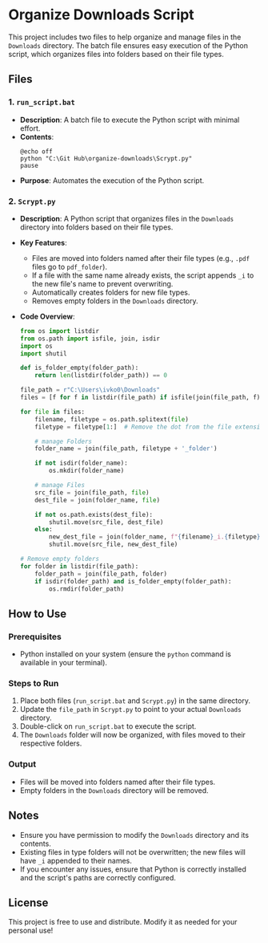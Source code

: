 # Organize Downloads Script

This project includes two files to help organize and manage files in the `Downloads` directory. The batch file ensures easy execution of the Python script, which organizes files into folders based on their file types.

## Files

### 1. **`run_script.bat`**
- **Description**: A batch file to execute the Python script with minimal effort.
- **Contents**:
  ```batch
  @echo off
  python "C:\Git Hub\organize-downloads\Scrypt.py"
  pause
  ```
- **Purpose**: Automates the execution of the Python script.

### 2. **`Scrypt.py`**
- **Description**: A Python script that organizes files in the `Downloads` directory into folders based on their file types.
- **Key Features**:
  - Files are moved into folders named after their file types (e.g., `.pdf` files go to `pdf_folder`).
  - If a file with the same name already exists, the script appends `_i` to the new file's name to prevent overwriting.
  - Automatically creates folders for new file types.
  - Removes empty folders in the `Downloads` directory.

- **Code Overview**:
  ```python
  from os import listdir
  from os.path import isfile, join, isdir
  import os
  import shutil

  def is_folder_empty(folder_path):
      return len(listdir(folder_path)) == 0

  file_path = r"C:\Users\ivko0\Downloads"
  files = [f for f in listdir(file_path) if isfile(join(file_path, f))]

  for file in files:
      filename, filetype = os.path.splitext(file)
      filetype = filetype[1:]  # Remove the dot from the file extension

      # manage Folders
      folder_name = join(file_path, filetype + '_folder')

      if not isdir(folder_name):
          os.mkdir(folder_name)

      # manage Files
      src_file = join(file_path, file)
      dest_file = join(folder_name, file)

      if not os.path.exists(dest_file):
          shutil.move(src_file, dest_file)
      else:
          new_dest_file = join(folder_name, f"{filename}_i.{filetype}")
          shutil.move(src_file, new_dest_file)

  # Remove empty folders
  for folder in listdir(file_path):
      folder_path = join(file_path, folder)
      if isdir(folder_path) and is_folder_empty(folder_path):
          os.rmdir(folder_path)
  ```

## How to Use

### Prerequisites
- Python installed on your system (ensure the `python` command is available in your terminal).

### Steps to Run
1. Place both files (`run_script.bat` and `Scrypt.py`) in the same directory.
2. Update the `file_path` in `Scrypt.py` to point to your actual `Downloads` directory.
3. Double-click on `run_script.bat` to execute the script.
4. The `Downloads` folder will now be organized, with files moved to their respective folders.

### Output
- Files will be moved into folders named after their file types.
- Empty folders in the `Downloads` directory will be removed.

## Notes
- Ensure you have permission to modify the `Downloads` directory and its contents.
- Existing files in type folders will not be overwritten; the new files will have `_i` appended to their names.
- If you encounter any issues, ensure that Python is correctly installed and the script's paths are correctly configured.

## License
This project is free to use and distribute. Modify it as needed for your personal use!

